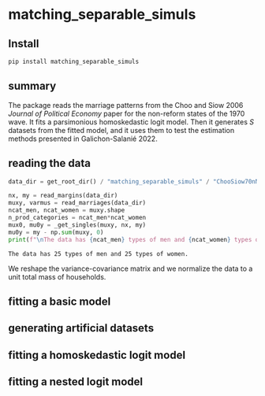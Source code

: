 matching_separable_simuls
================

<!-- WARNING: THIS FILE WAS AUTOGENERATED! DO NOT EDIT! -->

## Install

``` sh
pip install matching_separable_simuls
```

## summary

The package reads the marriage patterns from the Choo and Siow 2006
*Journal of Political Economy* paper for the non-reform states of the
1970 wave. It fits a parsimonious homoskedastic logit model. Then it
generates $S$ datasets from the fitted model, and it uses them to test
the estimation methods presented in Galichon-Salanié 2022.

## reading the data

``` python
data_dir = get_root_dir() / "matching_separable_simuls" / "ChooSiow70nNdata"
```

``` python
nx, my = read_margins(data_dir)
muxy, varmus = read_marriages(data_dir)
ncat_men, ncat_women = muxy.shape
n_prod_categories = ncat_men*ncat_women
mux0, mu0y = _get_singles(muxy, nx, my)
mu0y = my - np.sum(muxy, 0)
print(f"\nThe data has {ncat_men} types of men and {ncat_women} types of women.")
```


    The data has 25 types of men and 25 types of women.

We reshape the variance-covariance matrix and we normalize the data to a
unit total mass of households.

## fitting a basic model

## generating artificial datasets

## fitting a homoskedastic logit model

## fitting a nested logit model
